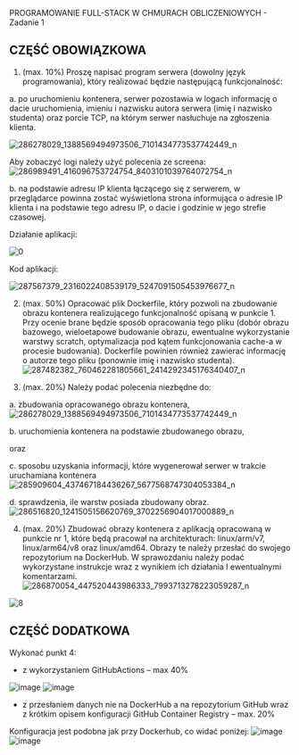 PROGRAMOWANIE FULL-STACK W CHMURACH OBLICZENIOWYCH - Zadanie 1

CZĘŚĆ OBOWIĄZKOWA
-------------------------------------------------------------------------------------------
1. (max. 10%)
Proszę napisać program serwera (dowolny język programowania), który realizować będzie
następującą funkcjonalność:

a. po uruchomieniu kontenera, serwer pozostawia w logach informację o dacie
uruchomienia, imieniu i nazwisku autora serwera (imię i nazwisko studenta) oraz porcie
TCP, na którym serwer nasłuchuje na zgłoszenia klienta.

![286278029_1388569494973506_7101434773537742449_n](https://user-images.githubusercontent.com/78439685/173583030-5e66c348-c5f3-498f-94ee-eaee025e5b29.png)

Aby zobaczyć logi należy użyć polecenia ze screena:
![286989491_416096753724754_8403101039764072754_n](https://user-images.githubusercontent.com/78439685/173583421-fd801918-46e7-4b06-9e68-9127828936ad.png)

b. na podstawie adresu IP klienta łączącego się z serwerem, w przeglądarce powinna zostać
wyświetlona strona informująca o adresie IP klienta i na podstawie tego adresu IP, o dacie
i godzinie w jego strefie czasowej. 

Działanie aplikacji:

![0](https://user-images.githubusercontent.com/78439685/173586998-858165c5-1db8-4da0-8f7d-c34b7c490ab1.png)


Kod aplikacji: 

![287567379_2316022408539179_5247091505453976677_n](https://user-images.githubusercontent.com/78439685/173584034-a7af19aa-694a-44e9-89a2-3457abbdc336.png)

2. (max. 50%)
Opracować plik Dockerfile, który pozwoli na zbudowanie obrazu kontenera realizującego
funkcjonalność opisaną w punkcie 1. Przy ocenie brane będzie sposób opracowania tego pliku
(dobór obrazu bazowego, wieloetapowe budowanie obrazu, ewentualne wykorzystanie warstwy
scratch, optymalizacja pod kątem funkcjonowania cache-a w procesie budowania). Dockerfile
powinien również zawierać informację o autorze tego pliku (ponownie imię i nazwisko studenta). 
![287482382_760462281805661_2414292345176340407_n](https://user-images.githubusercontent.com/78439685/173584298-ba6606ae-01f0-4e69-a399-bb88f3834fbf.png)

3. (max. 20%)
Należy podać polecenia niezbędne do:

a. zbudowania opracowanego obrazu kontenera,
![286278029_1388569494973506_7101434773537742449_n](https://user-images.githubusercontent.com/78439685/173584578-2dd68d4f-8c1f-453c-97d6-865a79115297.png)

b. uruchomienia kontenera na podstawie zbudowanego obrazu,

oraz

c. sposobu uzyskania informacji, które wygenerował serwer w trakcie uruchamiana kontenera 
![285909604_437467184436267_5677568747304053384_n](https://user-images.githubusercontent.com/78439685/173584690-7cddb546-a0d4-4e6c-a2e2-896cc125d1c4.png)

d. sprawdzenia, ile warstw posiada zbudowany obraz.
![286516820_1241505156620769_3702256904017000889_n](https://user-images.githubusercontent.com/78439685/173584888-6be9b510-15d9-4fd3-8b61-affb53332318.png)

4. (max. 20%)
Zbudować obrazy kontenera z aplikacją opracowaną w punkcie nr 1, które będą pracował na
architekturach: linux/arm/v7, linux/arm64/v8 oraz linux/amd64. Obrazy te należy przesłać do
swojego repozytorium na DockerHub. W sprawozdaniu należy podać wykorzystane instrukcje wraz
z wynikiem ich działania I ewentualnymi komentarzami.
![286870054_447520443986333_7993713278223059287_n](https://user-images.githubusercontent.com/78439685/173585306-c39e0bc6-e78d-4766-a0aa-6573fa2d73c9.png)

![8](https://user-images.githubusercontent.com/78439685/173585474-56877d6b-bbbc-406b-b7e3-42c33e43ce26.png)

CZĘŚĆ DODATKOWA
-------------------------------------------------------------------------------------------
Wykonać punkt 4:
- z wykorzystaniem GitHubActions – max 40%

![image](https://user-images.githubusercontent.com/107277872/174273818-6b4aa0a5-af87-4b05-953d-9efa86af43ac.png)
![image](https://user-images.githubusercontent.com/107277872/174273646-d6e6b958-0954-4e3e-a286-8a3d403782dd.png)

- z przesłaniem danych nie na DockerHub a na repozytorium GitHub wraz z krótkim opisem
konfiguracji GitHub Container Registry – max. 20%

Konfiguracja jest podobna jak przy Dockerhub, co widać poniżej:
![image](https://user-images.githubusercontent.com/107277872/174273594-ba69709d-bd12-4a3d-b3f8-4328a4b53d6f.png)
![image](https://user-images.githubusercontent.com/107277872/174273513-6a32ea85-a7bf-4091-873b-a639fb850219.png)

